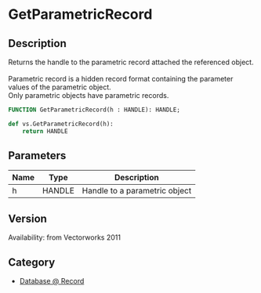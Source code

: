 # GetParametricRecord

## Description
Returns the handle to the parametric record attached the referenced object.<BR>
<BR>
Parametric record is a hidden record format containing the parameter values of the parametric object.<BR>
Only parametric objects have parametric records.

```pascal
FUNCTION GetParametricRecord(h : HANDLE): HANDLE;
```

```python
def vs.GetParametricRecord(h):
    return HANDLE
```

## Parameters
|Name|Type|Description|
|---|---|---|
|h|HANDLE|Handle to a parametric object|

## Version
Availability: from Vectorworks 2011

## Category
* [Database @ Record](../Categories/Database%20-%20Record.md)
